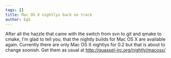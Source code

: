 ```yaml
---
tags: []
title: Mac OS X nightlys back on track
author: EgS
---
```

After all the hazzle that came with the switch from svn to git and qmake to cmake, I'm glad to tell you, that the nightly builds for Mac OS X are available again. Currently there are only Mac OS X nightlys for 0.2 but that is about to change soonish. Get them as usual at http://quassel-irc.org/nightly/macosx/
